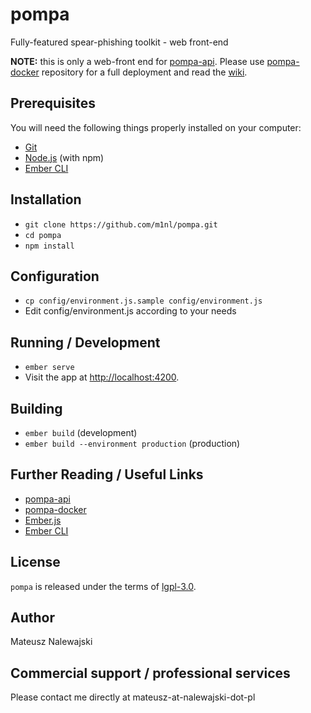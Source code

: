 # pompa

Fully-featured spear-phishing toolkit - web front-end

**NOTE:** this is only a web-front end for [pompa-api](https://github.com/m1nl/pompa-api). Please use [pompa-docker](https://github.com/m1nl/pompa-docker) repository for a full deployment and read the [wiki](https://github.com/m1nl/pompa/wiki/Getting-Started).

## Prerequisites

You will need the following things properly installed on your computer:

* [Git](https://git-scm.com/)
* [Node.js](https://nodejs.org/) (with npm)
* [Ember CLI](https://ember-cli.com/)

## Installation

* `git clone https://github.com/m1nl/pompa.git`
* `cd pompa`
* `npm install`

## Configuration

* `cp config/environment.js.sample config/environment.js`
* Edit config/environment.js according to your needs

## Running / Development

* `ember serve`
* Visit the app at [http://localhost:4200](http://localhost:4200).

## Building

* `ember build` (development)
* `ember build --environment production` (production)

## Further Reading / Useful Links

* [pompa-api](https://github.com/m1nl/pompa-api)
* [pompa-docker](https://github.com/m1nl/pompa-docker)
* [Ember.js](https://emberjs.com/)
* [Ember CLI](https://ember-cli.com/)

## License
`pompa` is released under the terms of [lgpl-3.0](LICENSE).

## Author

Mateusz Nalewajski

## Commercial support / professional services

Please contact me directly at mateusz-at-nalewajski-dot-pl
